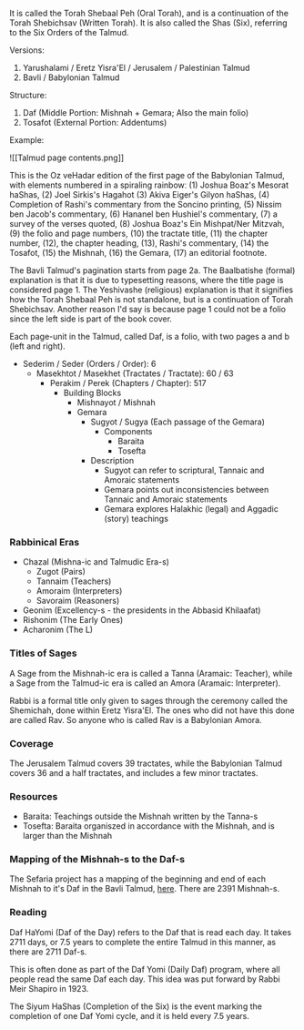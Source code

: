 It is called the Torah Shebaal Peh (Oral Torah), and is a continuation of the Torah Shebichsav (Written Torah). It is also called the Shas (Six), referring to the Six Orders of the Talmud.

Versions:

1. Yarushalami / Eretz Yisra'El / Jerusalem / Palestinian Talmud
2. Bavli / Babylonian Talmud

Structure:

1. Daf (Middle Portion: Mishnah + Gemara; Also the main folio)
2. Tosafot (External Portion: Addentums)

Example:

![[Talmud page contents.png]]

This is the Oz veHadar edition of the first page of the Babylonian Talmud, with elements numbered in a spiraling rainbowː (1) Joshua Boaz's Mesorat haShas, (2) Joel Sirkis's Hagahot (3) Akiva Eiger's Gilyon haShas, (4) Completion of Rashi's commentary from the Soncino printing, (5) Nissim ben Jacob's commentary, (6) Hananel ben Hushiel's commentary, (7) a survey of the verses quoted, (8) Joshua Boaz's Ein Mishpat/Ner Mitzvah, (9) the folio and page numbers, (10) the tractate title, (11) the chapter number, (12), the chapter heading, (13), Rashi's commentary, (14) the Tosafot, (15) the Mishnah, (16) the Gemara, (17) an editorial footnote.

The Bavli Talmud's pagination starts from page 2a. The Baalbatishe (formal) explanation is that it is due to typesetting reasons, where the title page is considered page 1. The Yeshivashe (religious) explanation is that it signifies how the Torah Shebaal Peh is not standalone, but is a continuation of Torah Shebichsav. Another reason I'd say is because page 1 could not be a folio since the left side is part of the book cover.

Each page-unit in the Talmud, called Daf, is a folio, with two pages a and b (left and right).

- Sederim / Seder (Orders / Order): 6
	- Masekhtot / Masekhet (Tractates / Tractate): 60 / 63
		- Perakim / Perek (Chapters / Chapter): 517
			- Building Blocks
				- Mishnayot / Mishnah
				- Gemara
					- Sugyot / Sugya (Each passage of the Gemara)
						- Components
							- Baraita
							- Tosefta
					- Description
						- Sugyot can refer to scriptural, Tannaic and Amoraic statements
						- Gemara points out inconsistencies between Tannaic and Amoraic statements
						- Gemara explores Halakhic (legal) and Aggadic (story) teachings

### Rabbinical Eras

- Chazal (Mishna-ic and Talmudic Era-s)
	- Zugot (Pairs)
	- Tannaim (Teachers)
	- Amoraim (Interpreters)
	- Savoraim (Reasoners)
- Geonim (Excellency-s - the presidents in the Abbasid Khilaafat)
- Rishonim (The Early Ones)
- Acharonim (The L)

### Titles of Sages

A Sage from the Mishnah-ic era is called a Tanna (Aramaic: Teacher), while a Sage from the Talmud-ic era is called an Amora (Aramaic: Interpreter).

Rabbi is a formal title only given to sages through the ceremony called the Shemichah, done within Eretz Yisra'El. The ones who did not have this done are called Rav. So anyone who is called Rav is a Babylonian Amora.

### Coverage

The Jerusalem Talmud covers 39 tractates, while the Babylonian Talmud covers 36 and a half tractates, and includes a few minor tractates.

### Resources

- Baraita: Teachings outside the Mishnah written by the Tanna-s
- Tosefta: Baraita organiszed in accordance with the Mishnah, and is larger than the Mishnah

### Mapping of the Mishnah-s to the Daf-s

The Sefaria project has a mapping of the beginning and end of each Mishnah to it's Daf in the Bavli Talmud, [here](https://github.com/Sefaria/Sefaria-Project/blob/master/data/Mishnah%20Map.csv). There are 2391 Mishnah-s.

### Reading

Daf HaYomi (Daf of the Day) refers to the Daf that is read each day. It takes 2711 days, or 7.5 years to complete the entire Talmud in this manner, as there are 2711 Daf-s.

This is often done as part of the Daf Yomi (Daily Daf) program, where all people read the same Daf each day. This idea was put forward by Rabbi Meir Shapiro in 1923.

The Siyum HaShas (Completion of the Six) is the event marking the completion of one Daf Yomi cycle, and it is held every 7.5 years.

